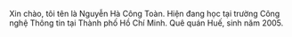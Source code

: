 Xin chào, tôi tên là Nguyễn Hà Công Toàn. Hiện đang học tại trường Công nghệ Thông tin tại Thành phố Hồ Chí Minh. Quê quán Huế, sinh năm 2005.
